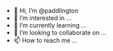 - 👋 Hi, I’m @paddlington
- 👀 I’m interested in ...
- 🌱 I’m currently learning ...
- 💞️ I’m looking to collaborate on ...
- 📫 How to reach me ...

<!---
paddlington/paddlington is a ✨ special ✨ repository because its `README.md` (this file) appears on your GitHub profile.
You can click the Preview link to take a look at your changes.
--->
